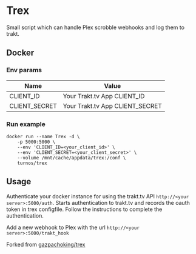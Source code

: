 # Trex 
Small script which can handle Plex scrobble webhooks and log them to trakt.

## Docker
### Env params
| Name | Value |
| --- | --- |
| CLIENT_ID | Your Trakt.tv App CLIENT_ID |
| CLIENT_SECRET | Your Trakt.tv App CLIENT_SECRET |

### Run example
```
docker run --name Trex -d \
	-p 5000:5000 \
	--env 'CLIENT_ID=<your_client_id>' \
	--env 'CLIENT_SECRET=<your_client_secret>' \
	--volume /mnt/cache/appdata/trex:/conf \
	turnos/trex
```

## Usage

Authenticate your docker instance for using the trakt.tv API `http://<your server>:5000/auth`.
Starts authentication to trakt.tv and records the oauth token in trex configfile. Follow the instructions to complete the authentication.

Add a new webhook to Plex with the url `http://<your server>:5000/trakt_hook`  


Forked from [gazpachoking/trex](https://github.com/gazpachoking/trex)
